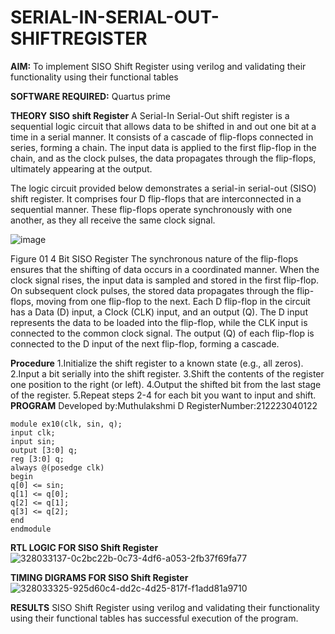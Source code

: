 # SERIAL-IN-SERIAL-OUT-SHIFTREGISTER

**AIM:**
To implement  SISO Shift Register using verilog and validating their functionality using their functional tables

**SOFTWARE REQUIRED:**
Quartus prime

**THEORY**
**SISO shift Register**
A Serial-In Serial-Out shift register is a sequential logic circuit that allows data to be shifted in and out one bit at a time in a serial manner. It consists of a cascade of flip-flops connected in series, forming a chain. The input data is applied to the first flip-flop in the chain, and as the clock pulses, the data propagates through the flip-flops, ultimately appearing at the output.

The logic circuit provided below demonstrates a serial-in serial-out (SISO) shift register. It comprises four D flip-flops that are interconnected in a sequential manner. These flip-flops operate synchronously with one another, as they all receive the same clock signal.

![image](https://github.com/naavaneetha/SERIAL-IN-SERIAL-OUT-SHIFTREGISTER/assets/154305477/e81c4072-37f9-46c6-8145-566764b74c3a)

Figure 01 4 Bit SISO Register
The synchronous nature of the flip-flops ensures that the shifting of data occurs in a coordinated manner. When the clock signal rises, the input data is sampled and stored in the first flip-flop. On subsequent clock pulses, the stored data propagates through the flip-flops, moving from one flip-flop to the next.
Each D flip-flop in the circuit has a Data (D) input, a Clock (CLK) input, and an output (Q). The D input represents the data to be loaded into the flip-flop, while the CLK input is connected to the common clock signal. The output (Q) of each flip-flop is connected to the D input of the next flip-flop, forming a cascade.

**Procedure**
1.Initialize the shift register to a known state (e.g., all zeros).
2.Input a bit serially into the shift register.
3.Shift the contents of the register one position to the right (or left).
4.Output the shifted bit from the last stage of the register.
5.Repeat steps 2-4 for each bit you want to input and shift.
**PROGRAM**
Developed by:Muthulakshmi D RegisterNumber:212223040122
```
module ex10(clk, sin, q);
input clk;
input sin;
output [3:0] q;
reg [3:0] q;
always @(posedge clk)
begin
q[0] <= sin;
q[1] <= q[0];
q[2] <= q[1];
q[3] <= q[2];
end
endmodule
```
**RTL LOGIC FOR SISO Shift Register**
![328033137-0c2bc22b-0c73-4df6-a053-2fb37f69fa77](https://github.com/user-attachments/assets/1573c8ec-6a7d-4391-ad46-9a0a69dfb3c9)

**TIMING DIGRAMS FOR SISO Shift Register**
![328033325-925d60c4-dd2c-4d25-817f-f1add81a9710](https://github.com/user-attachments/assets/553b924d-f082-4650-9852-ca8af2ef7b72)

**RESULTS**
SISO Shift Register using verilog and validating their functionality using their functional tables has successful execution of the program.
